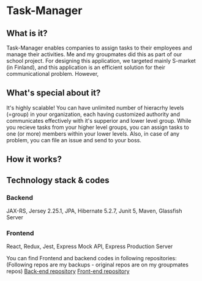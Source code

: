 # Task-Manager

## What is it?
Task-Manager enables companies to assign tasks to their employees and manage their activities. 
Me and my groupmates did this as part of our school project. For designing this application, we targeted mainly S-market (in Finland), and this application is an efficient solution for their communicational problem. However, 

## What's special about it?

It's highly scalable! You can have unlimited number of hieracrhy levels (=group) in your organization, each having customized authority and communicates effectively with it's supperior and lower level group. While you recieve tasks from your higher level groups, you can assign tasks to one (or more) members within your lower levels. Also, in case of any problem, you can file an issue and send to your boss.

## How it works?



## Technology stack & codes
### Backend
JAX-RS, Jersey 2.25.1, JPA, Hibernate 5.2.7, Junit 5, Maven, Glassfish Server

### Frontend
React, Redux, Jest, Express Mock API, Express Production Server

You can find Frontend and backend codes in following repositories:
(Following repos are my backups - original repos are on my groupmates repos)
[Back-end repository](https://github.com/anderson-martin/TaskManager-Backend)
[Front-end repository](https://github.com/anderson-martin/TaskManager-FrontEnd)










